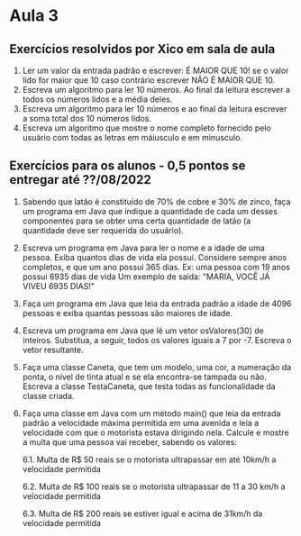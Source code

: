 # Aula 3

## Exercícios resolvidos por Xico em sala de aula
1. Ler um valor da entrada padrão e escrever: É MAIOR QUE 10! se o valor lido for maior que 10 caso contrário escrever NÃO É MAIOR QUE 10.
2. Escreva um algoritmo para ler 10 números. Ao final da leitura escrever a todos os números lidos e a média deles.
3. Escreva um algoritmo para ler 10 números e ao final da leitura escrever a soma total dos 10 números lidos.
4. Escreva um algoritmo que mostre o nome completo fornecido pelo usuário com todas as letras em máiusculo e em minusculo.

## Exercícios para os alunos - 0,5 pontos se entregar até ??/08/2022
1. Sabendo que latão é constituído de 70% de cobre e 30% de zinco, faça um programa em Java que indique a quantidade de cada um desses componentes para se obter uma certa quantidade de latão (a quantidade deve ser requerida do usuário).

2. Escreva um programa em Java para ler o nome e a idade de uma pessoa. Exiba quantos dias de vida ela possui. Considere sempre anos completos, e que um ano possui 365 dias. Ex: uma pessoa com 19 anos possui 6935 dias de vida Um exemplo de saída: "MARIA, VOCÊ JÁ VIVEU 6935 DIAS!"

3. Faça um programa em Java que leia da entrada padrão a idade de 4096 pessoas e exiba quantas pessoas são maiores de idade.

4. Escreva um programa em Java que lê um vetor osValores(30) de inteiros. Substitua, a seguir, todos os valores iguais a 7 por -7. Escreva o vetor resultante.

5. Faça uma classe Caneta, que tem um modelo, uma cor, a numeração da ponta, o nível de tinta atual e se ela encontra-se tampada ou não. Escreva a classe TestaCaneta, que testa todas as funcionalidade da classe criada.

6. Faça uma classe em Java com um método main() que leia da entrada padrão a velocidade máxima permitida em uma avenida e leia a velocidade com que o motorista estava dirigindo nela. Calcule e mostre a multa que uma pessoa vai receber, sabendo os valores:

    6.1. Multa de R$ 50 reais se o motorista ultrapassar em até 10km/h a velocidade permitida
    
    6.2. Multa de R$ 100 reais se o motorista ultrapassar de 11 a 30 km/h a velocidade permitida
    
    6.3. Multa de R$ 200 reais se estiver igual e acima de 31km/h da velocidade permitida
 
